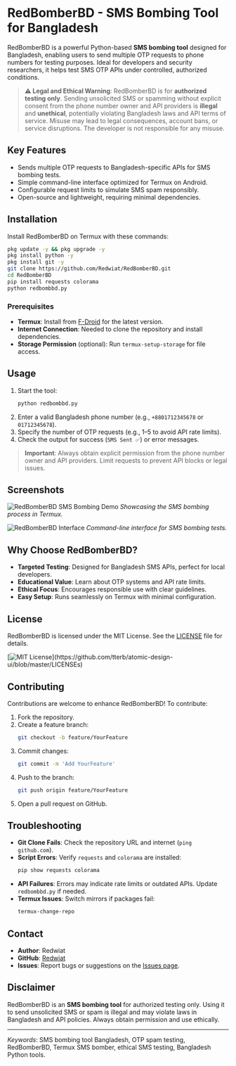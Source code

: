 # RedBomberBD - SMS Bombing Tool for Bangladesh

RedBomberBD is a powerful Python-based **SMS bombing tool** designed for Bangladesh, enabling users to send multiple OTP requests to phone numbers for testing purposes. Ideal for developers and security researchers, it helps test SMS OTP APIs under controlled, authorized conditions.

> **⚠️ Legal and Ethical Warning**: RedBomberBD is for **authorized testing only**. Sending unsolicited SMS or spamming without explicit consent from the phone number owner and API providers is **illegal** and **unethical**, potentially violating Bangladesh laws and API terms of service. Misuse may lead to legal consequences, account bans, or service disruptions. The developer is not responsible for any misuse.

## Key Features
- Sends multiple OTP requests to Bangladesh-specific APIs for SMS bombing tests.
- Simple command-line interface optimized for Termux on Android.
- Configurable request limits to simulate SMS spam responsibly.
- Open-source and lightweight, requiring minimal dependencies.

## Installation

Install RedBomberBD on Termux with these commands:

```bash
pkg update -y && pkg upgrade -y
pkg install python -y
pkg install git -y
git clone https://github.com/Redwiat/RedBomberBD.git
cd RedBomberBD
pip install requests colorama
python redbombbd.py
```

### Prerequisites
- **Termux**: Install from [F-Droid](https://f-droid.org/en/packages/com.termux/) for the latest version.
- **Internet Connection**: Needed to clone the repository and install dependencies.
- **Storage Permission** (optional): Run `termux-setup-storage` for file access.

## Usage
1. Start the tool:
   ```bash
   python redbombbd.py
   ```
2. Enter a valid Bangladesh phone number (e.g., `+8801712345678` or `01712345678`).
3. Specify the number of OTP requests (e.g., 1–5 to avoid API rate limits).
4. Check the output for success (`SMS Sent ✅`) or error messages.

> **Important**: Always obtain explicit permission from the phone number owner and API providers. Limit requests to prevent API blocks or legal issues.

## Screenshots
![RedBomberBD SMS Bombing Demo](https://user-images.githubusercontent.com/90413704/138064859-98178dde-d6fd-422c-9aa4-a1ee7ccae2da.gif)
*Showcasing the SMS bombing process in Termux.*

![RedBomberBD Interface](https://user-images.githubusercontent.com/90413704/138065091-22a7fdd9-0766-4c0a-bcd7-25a8a0217ce4.png)
*Command-line interface for SMS bombing tests.*

## Why Choose RedBomberBD?
- **Targeted Testing**: Designed for Bangladesh SMS APIs, perfect for local developers.
- **Educational Value**: Learn about OTP systems and API rate limits.
- **Ethical Focus**: Encourages responsible use with clear guidelines.
- **Easy Setup**: Runs seamlessly on Termux with minimal configuration.

## License
RedBomberBD is licensed under the MIT License. See the [LICENSE](LICENSE) file for details.

[![MIT License](https://img.shields.io/apm/l/atomic-design-ui.svg?)](https://github.com/tterb/atomic-design-ui/blob/master/LICENSEs)

## Contributing
Contributions are welcome to enhance RedBomberBD! To contribute:
1. Fork the repository.
2. Create a feature branch:
   ```bash
   git checkout -b feature/YourFeature
   ```
3. Commit changes:
   ```bash
   git commit -m 'Add YourFeature'
   ```
4. Push to the branch:
   ```bash
   git push origin feature/YourFeature
   ```
5. Open a pull request on GitHub.

## Troubleshooting
- **Git Clone Fails**: Check the repository URL and internet (`ping github.com`).
- **Script Errors**: Verify `requests` and `colorama` are installed:
  ```bash
  pip show requests colorama
  ```
- **API Failures**: Errors may indicate rate limits or outdated APIs. Update `redbombbd.py` if needed.
- **Termux Issues**: Switch mirrors if packages fail:
  ```bash
  termux-change-repo
  ```

## Contact
- **Author**: Redwiat
- **GitHub**: [Redwiat](https://github.com/Redwiat)
- **Issues**: Report bugs or suggestions on the [Issues page](https://github.com/Redwiat/RedBomberBD/issues).

## Disclaimer
RedBomberBD is an **SMS bombing tool** for authorized testing only. Using it to send unsolicited SMS or spam is illegal and may violate laws in Bangladesh and API policies. Always obtain permission and use ethically.

---

*Keywords*: SMS bombing tool Bangladesh, OTP spam testing, RedBomberBD, Termux SMS bomber, ethical SMS testing, Bangladesh Python tools.
